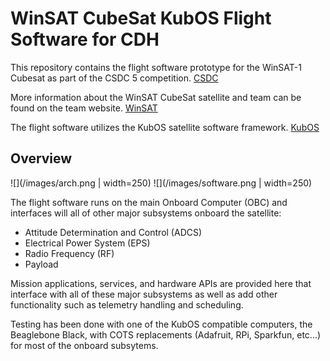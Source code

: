 # WinSAT CubeSat KubOS Flight Software for CDH
This repository contains the flight software prototype for the WinSAT-1 Cubesat as part of the CSDC 5 competition. [CSDC](https://www.csdcms.ca/)

More information about the WinSAT CubeSat satellite and team can be found on the team website. [WinSAT](https://www.winsat.ca/)

The flight software utilizes the KubOS satellite software framework. [KubOS](https://www.kubos.com/)

## Overview

![](/images/arch.png | width=250) ![](/images/software.png | width=250)

The flight software runs on the main Onboard Computer (OBC) and interfaces will all of other major subsystems onboard the satellite:

* Attitude Determination and Control (ADCS)
* Electrical Power System (EPS)
* Radio Frequency (RF)
* Payload

Mission applications, services, and hardware APIs are provided here that interface with all of these major subsystems as well as add other functionality such as telemetry handling and scheduling.

Testing has been done with one of the KubOS compatible computers, the Beaglebone Black, with COTS replacements (Adafruit, RPi, Sparkfun, etc...) for most of the onboard subsytems.